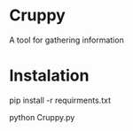 # Cruppy

A tool for gathering information

# Instalation

pip install -r requirments.txt

python Cruppy.py

